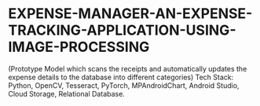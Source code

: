 # EXPENSE-MANAGER-AN-EXPENSE-TRACKING-APPLICATION-USING-IMAGE-PROCESSING
(Prototype Model which scans the receipts and automatically updates the expense details to the database into different categories) Tech Stack: Python, OpenCV, Tesseract, PyTorch, MPAndroidChart, Android Studio, Cloud Storage, Relational Database.
